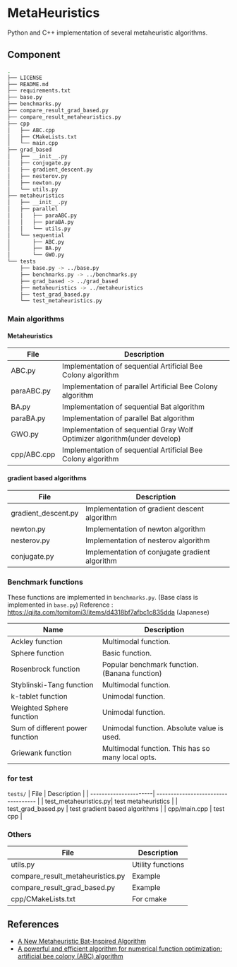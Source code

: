 # MetaHeuristics

Python and C++ implementation of several metaheuristic algorithms.

## Component

```bash
.
├── LICENSE
├── README.md
├── requirements.txt
├── base.py
├── benchmarks.py
├── compare_result_grad_based.py
├── compare_result_metaheuristics.py
├── cpp
│   ├── ABC.cpp
│   ├── CMakeLists.txt
│   └── main.cpp
├── grad_based
│   ├── __init__.py
│   ├── conjugate.py
│   ├── gradient_descent.py
│   ├── nesterov.py
│   ├── newton.py
│   └── utils.py
├── metaheuristics
│   ├── __init__.py
│   ├── parallel
│   │   ├── paraABC.py
│   │   ├── paraBA.py
│   │   └── utils.py
│   └── sequential
│       ├── ABC.py
│       ├── BA.py
│       └── GWO.py
└── tests
    ├── base.py -> ../base.py
    ├── benchmarks.py -> ../benchmarks.py
    ├── grad_based -> ../grad_based
    ├── metaheuristics -> ../metaheuristics
    ├── test_grad_based.py
    └── test_metaheuristics.py
```

### Main algorithms

#### Metaheuristics
| File        | Description                                                                 |
| ----------- | --------------------------------------------------------------------------- |
| ABC.py      | Implementation of sequential Artificial Bee Colony algorithm                |
| paraABC.py  | Implementation of parallel Artificial Bee Colony algorithm                  |
| BA.py       | Implementation of sequential Bat algorithm                                  |
| paraBA.py   | Implementation of parallel Bat algorithm                                    |
| GWO.py      | Implementation of sequential Gray Wolf Optimizer algorithm(under develop)   |
| cpp/ABC.cpp | Implementation of sequential Artificial Bee Colony algorithm                |

#### gradient based algorithms
| File                     | Description                                                  |
| ------------------------ | ------------------------------------------------------------ |
| gradient_descent.py      | Implementation of gradient descent algorithm                 |
| newton.py                | Implementation of newton algorithm                           |
| nesterov.py              | Implementation of nesterov algorithm                         |
| conjugate.py             | Implementation of conjugate gradient algorithm               |


### Benchmark functions

These functions are implemented in `benchmarks.py`. (Base class is implemented in `base.py`)
Reference : https://qiita.com/tomitomi3/items/d4318bf7afbc1c835dda (Japanese)

| Name                            | Description                                       |
| ------------------------------- | ------------------------------------------------- |
| Ackley function                 | Multimodal function.                              |
| Sphere function                 | Basic function.                                   |
| Rosenbrock function             | Popular benchmark function. (Banana function)     |
| Styblinski-Tang function        | Multimodal function.                              |
| k-tablet function               | Unimodal function.                                |
| Weighted Sphere function        | Unimodal function.                                |
| Sum of different power function | Unimodal function. Absolute value is used.        |
| Griewank function               | Multimodal function. This has so many local opts. |

### for test
`tests/`
| File                  | Description                         |
| ----------------------| ----------------------------------- |
| test_metaheuristics.py| test metaheuristics                 |
| test_grad_based.py    | test gradient based algorithms      |
| cpp/main.cpp          | test cpp                            |

### Others

| File                             | Description                         |
| -------------------------------- | ----------------------------------- |
| utils.py                         | Utility functions                   |
| compare_result_metaheuristics.py | Example                             |
| compare_result_grad_based.py     | Example                             |
| cpp/CMakeLists.txt               | For cmake                           |


## References

- [A New Metaheuristic Bat-Inspired Algorithm](https://arxiv.org/pdf/1004.4170.pdf)
- [A powerful and efficient algorithm for numerical
function optimization: artificial bee colony (ABC)
algorithm](https://link.springer.com/content/pdf/10.1007/s10898-007-9149-x.pdf)

